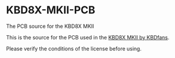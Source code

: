 # KBD8X-MKII-PCB
The PCB source for the KBD8X MKII

This is the source for the PCB used in the [KBD8X MKII by KBDfans](https://kbdfans.com/collections/kbd8x-mkii/products/coming-soon-kbd8x-mkii-custom-mechanical-keyboard-kit).  

Please verify the conditions of the license before using.